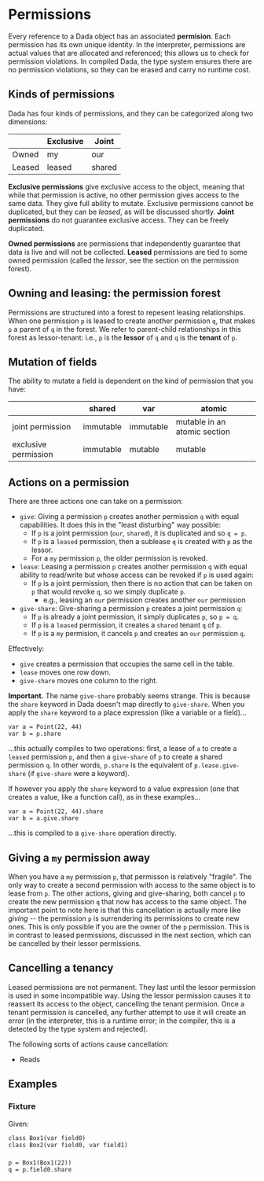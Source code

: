 # Permissions

Every reference to a Dada object has an associated **permision**. Each permission has its own unique identity. In the interpreter, permissions are actual values that are allocated and referenced; this allows us to check for permission violations. In compiled Dada, the type system ensures there are no permission violations, so they can be erased and carry no runtime cost.

## Kinds of permissions

Dada has four kinds of permissions, and they can be categorized along two dimensions:

|        | Exclusive | Joint  |
| ------ | --------- | ------ |
| Owned  | my        | our    |
| Leased | leased    | shared |

**Exclusive permissions** give exclusive access to the object, meaning that while that permission is active, no other permission gives access to the same data. They give full ability to mutate. Exclusive permissions cannot be duplicated, but they can be *leased*, as will be discussed shortly. **Joint permissions** do not guarantee exclusive access. They can be freely duplicated.

**Owned permissions** are permissions that independently guarantee that data is live and will not be collected. **Leased** permissions are tied to some owned permission (called the *lessor*, see the section on the permission forest).

## Owning and leasing: the permission forest

Permissions are structured into a forest to repesent leasing relationships. When one permission `p` is leased to create another permission `q`, that makes `p` a parent of `q` in the forest. We refer to parent-child relationships in this forest as lessor-tenant: i.e., `p` is the **lessor** of `q` and `q` is the **tenant** of `p`.

## Mutation of fields

The ability to mutate a field is dependent on the kind of permission that you have:

|                      | shared    | var       | atomic                       |
| -------------------- | --------- | --------- | ---------------------------- |
| joint permission     | immutable | immutable | mutable in an atomic section |
| exclusive permission | immutable | mutable   | mutable                      |

## Actions on a permission

There are three actions one can take on a permission:

* `give`: Giving a permission `p` creates another permission `q` with equal capabilities. It does this in the "least disturbing" way possible:
    * If `p` is a joint permission (`our`, `shared`), it is duplicated and so `q = p`.
    * If `p` is a `leased` permission, then a sublease `q` is created with `p` as the lessor.
    * For a `my` permission `p`, the older permission is revoked.
* `lease`: Leasing a permission `p` creates another permission `q` with equal ability to read/write but whose access can be revoked if `p` is used again:
    * If `p` is a joint permission, then there is no action that can be taken on `p` that would revoke `q`, so we simply duplicate `p`.
        * e.g., leasing an `our` permission creates another `our` permission
* `give-share`: Give-sharing a permission `p` creates a joint permission `q`:
    * If `p` is already a joint permission, it simply duplicates `p`, so `p = q`.
    * If `p` is a `leased` permission, it creates a `shared` tenant `q` of `p`.
    * If `p` is a `my` permision, it cancels `p` and creates an `our` permission `q`.

Effectively:

* `give` creates a permission that occupies the same cell in the table.
* `lease` moves one row down.
* `give-share` moves one column to the right.

**Important.** The name `give-share` probably seems strange. This is because the `share` keyword in Dada doesn't map directly to `give-share`. When you apply the `share` keyword to a place expression (like a variable or a field)...

```
var a = Point(22, 44)
var b = p.share
```

...this actually compiles to two operations: first, a lease of `a` to create a `leased` permission `p`, and then a `give-share` of `p` to create a shared permission `q`. In other words, `p.share` is the equivalent of `p.lease.give-share` (if `give-share` were a keyword).

If however you apply the `share` keyword to a value expression (one that creates a value, like a function call), as in these examples...

```
var a = Point(22, 44).share
var b = a.give.share
```

...this is compiled to a `give-share` operation directly.

## Giving a `my` permission away

When you have a `my` permission `p`, that permisson is relatively "fragile". The only way to create a second permission with access to the same object is to lease from `p`. The other actions, giving and give-sharing, both cancel `p` to create the new permission `q` that now has access to the same object. The important point to note here is that this cancellation is actually more like *giving* -- the permission `p` is surrendering its permissions to create new ones. This is only possible if you are the owner of the `p` permission. This is in contrast to leased permissions, discussed in the next section, which can be cancelled by their lessor permissions.

## Cancelling a tenancy

Leased permissions are not permanent. They last until the lessor permission is used in some incompatible way. Using the lessor permission causes it to reassert its access to the object, cancelling the tenant permision. Once a tenant permission is cancelled, any further attempt to use it will create an error (in the interpreter, this is a runtime error; in the compiler, this is a detected by the type system and rejected).

The following sorts of actions cause cancellation:

* Reads



## Examples

### Fixture

Given:

```
class Box1(var field0)
class Box2(var field0, var field1)
```

### 

```
p = Box1(Box1(22))
q = p.field0.share
```

